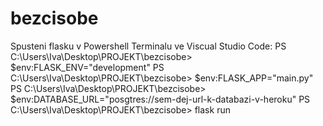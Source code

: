 # bezcisobe
Spusteni flasku v Powershell Terminalu ve Viscual Studio Code:
PS C:\Users\Iva\Desktop\PROJEKT\bezcisobe> $env:FLASK_ENV="development"
PS C:\Users\Iva\Desktop\PROJEKT\bezcisobe> $env:FLASK_APP="main.py"
PS C:\Users\Iva\Desktop\PROJEKT\bezcisobe> $env:DATABASE_URL="posgtres://sem-dej-url-k-databazi-v-heroku"
PS C:\Users\Iva\Desktop\PROJEKT\bezcisobe> flask run
